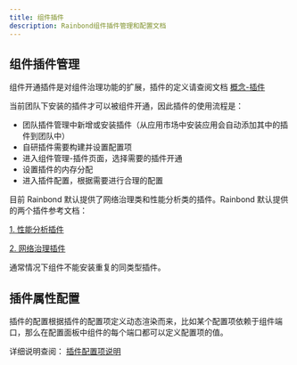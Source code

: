 ```yaml
---
title: 组件插件
description: Rainbond组件插件管理和配置文档
---
```


## 组件插件管理

组件开通插件是对组件治理功能的扩展，插件的定义请查阅文档 [概念-插件](/docs/quick-start/get-start/concept/plugin)

当前团队下安装的插件才可以被组件开通，因此插件的使用流程是：

- 团队插件管理中新增或安装插件（从应用市场中安装应用会自动添加其中的插件到团队中）
- 自研插件需要构建并设置配置项
- 进入组件管理-插件页面，选择需要的插件开通
- 设置插件的内存分配
- 进入插件配置，根据需要进行合理的配置

目前 Rainbond 默认提供了网络治理类和性能分析类的插件。Rainbond 默认提供的两个插件参考文档：

[1. 性能分析插件](/docs/use-manual/team-manage/plugin-manage/tcm-plugin)

[2. 网络治理插件](/docs/use-manual/team-manage/plugin-manage/mesh-plugin)

通常情况下组件不能安装重复的同类型插件。

## 插件属性配置

插件的配置根据插件的配置项定义动态渲染而来，比如某个配置项依赖于组件端口，那么在配置面板中组件的每个端口都可以定义配置项的值。

详细说明查阅： [插件配置项说明](/docs/quick-start/get-start/concept/plugin#插件配置项)
